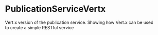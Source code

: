 PublicationServiceVertx
=======================

Vert.x version of the publication service. Showing how Vert.x can be used to create a simple RESTful service

